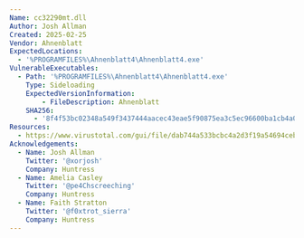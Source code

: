 ```yaml
---
Name: cc32290mt.dll
Author: Josh Allman
Created: 2025-02-25
Vendor: Ahnenblatt
ExpectedLocations:
  - '%PROGRAMFILES%\Ahnenblatt4\Ahnenblatt4.exe'
VulnerableExecutables:
  - Path: '%PROGRAMFILES%\Ahnenblatt4\Ahnenblatt4.exe'
    Type: Sideloading
    ExpectedVersionInformation:
        - FileDescription: Ahnenblatt
    SHA256:
      - '8f4f53bc02348a549f3437444aacec43eae5f90875ea3c5ec96600ba1cb4a061'
Resources:
  - https://www.virustotal.com/gui/file/dab744a533bcbc4a2d3f19a54694ceb00587a0ce68d046ca9085d5013321ea5a
Acknowledgements:
  - Name: Josh Allman
    Twitter: '@xorjosh'
    Company: Huntress
  - Name: Amelia Casley
    Twitter: '@pe4Chscreeching'
    Company: Huntress
  - Name: Faith Stratton
    Twitter: '@f0xtrot_sierra'
    Company: Huntress
---
```


